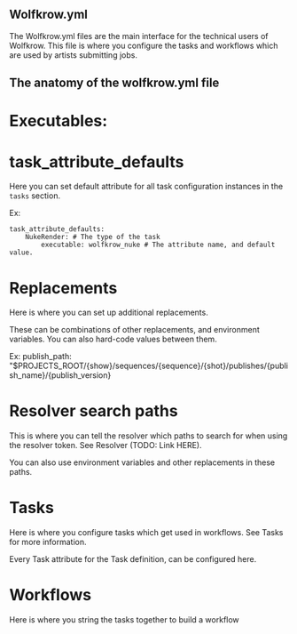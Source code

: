 ## Wolfkrow.yml

The Wolfkrow.yml files are the main interface for the technical users of Wolfkrow. This file is where you configure the tasks and workflows which are used by artists submitting jobs.

## The anatomy of the wolfkrow.yml file

# Executables:

# task_attribute_defaults

Here you can set default attribute for all task configuration instances in the `tasks` section.

Ex: 
```
task_attribute_defaults:
    NukeRender: # The type of the task
        executable: wolfkrow_nuke # The attribute name, and default value. 

```

# Replacements 

Here is where you can set up additional replacements. 

These can be combinations of other replacements, and environment variables. You can also hard-code values between them. 

Ex:
publish_path: "$PROJECTS_ROOT/{show}/sequences/{sequence}/{shot}/publishes/{publish_name}/{publish_version}

# Resolver search paths

This is where you can tell the resolver which paths to search for when using the resolver token. See Resolver (TODO:  Link HERE).

You can also use environment variables and other replacements in these paths.

# Tasks

Here is where you configure tasks which get used in workflows. See Tasks for more information.

Every Task attribute for the Task definition, can be configured here.

# Workflows

Here is where you string the tasks together to build a workflow
